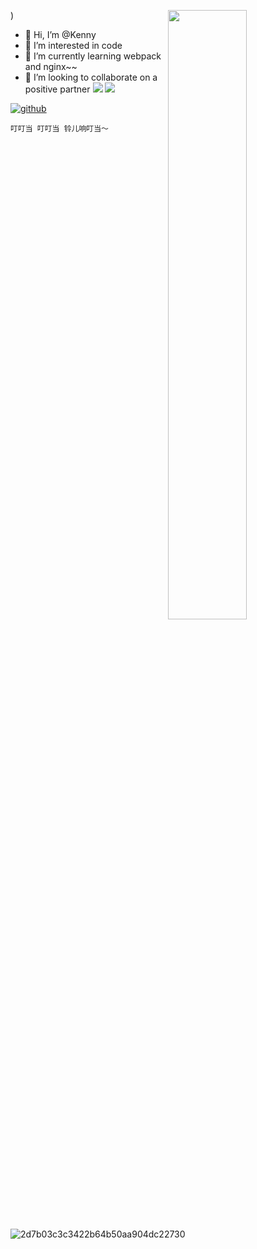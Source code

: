 
[<img align="right" width="50%" src="https://github-readme-stats.vercel.app/api?username=CNZN&theme=dark&show_icons=true">](https://metrics.lecoq.io/CNZN?template=classic))
- 👋 Hi, I’m @Kenny
- 👀 I’m interested in code
- 🌱 I’m currently learning webpack and nginx~~
- 💞️ I’m looking to collaborate on a positive partner
[![](http://progressed.io/bar/28?title=completed)]()
[![](http://progressed.io/bar/28)]()

[![github](https://img.shields.io/badge/github-CNZN-brightgreen.svg)](https://github.com/CNZN)

<!--START_SECTION:waka-->
```text
叮叮当 叮叮当 铃儿响叮当～
```
<!--END_SECTION:waka-->

![2d7b03c3c3422b64b50aa904dc22730](https://user-images.githubusercontent.com/66448674/125299160-776b9380-e35b-11eb-9887-4ab8d598fa6e.jpg)

<!---
CNZN/CNZN is a ✨ special ✨ repository because its `README.md` (this file) appears on your GitHub profile.
You can click the Preview link to take a look at your changes.
--->
